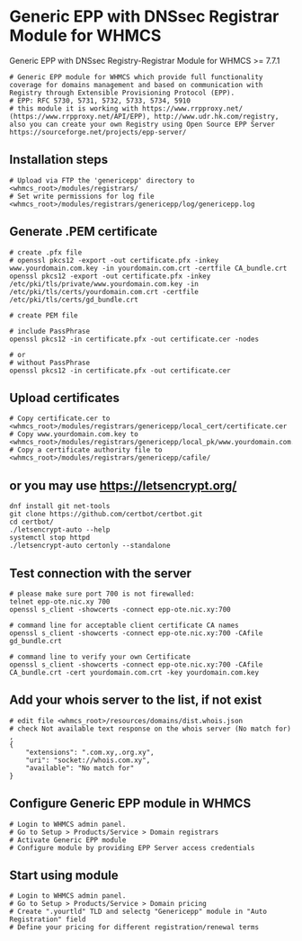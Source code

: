 # Generic EPP with DNSsec Registrar Module for WHMCS
Generic EPP with DNSsec Registry-Registrar Module for WHMCS >= 7.7.1

	# Generic EPP module for WHMCS which provide full functionality coverage for domains management and based on communication with Registry through Extensible Provisioning Protocol (EPP).
	# EPP: RFC 5730, 5731, 5732, 5733, 5734, 5910
	# this module it is working with https://www.rrpproxy.net/ (https://www.rrpproxy.net/API/EPP), http://www.udr.hk.com/registry, also you can create your own Registry using Open Source EPP Server https://sourceforge.net/projects/epp-server/


## Installation steps
	# Upload via FTP the 'genericepp' directory to <whmcs_root>/modules/registrars/
	# Set write permissions for log file <whmcs_root>/modules/registrars/genericepp/log/genericepp.log


## Generate .PEM certificate 
	# create .pfx file 
	# openssl pkcs12 -export -out certificate.pfx -inkey www.yourdomain.com.key -in yourdomain.com.crt -certfile CA_bundle.crt 
	openssl pkcs12 -export -out certificate.pfx -inkey /etc/pki/tls/private/www.yourdomain.com.key -in /etc/pki/tls/certs/yourdomain.com.crt -certfile /etc/pki/tls/certs/gd_bundle.crt 

	# create PEM file 

	# include PassPhrase 
	openssl pkcs12 -in certificate.pfx -out certificate.cer -nodes 

	# or 
	# without PassPhrase 
	openssl pkcs12 -in certificate.pfx -out certificate.cer 


## Upload certificates
	# Copy certificate.cer to <whmcs_root>/modules/registrars/genericepp/local_cert/certificate.cer
	# Copy www.yourdomain.com.key to <whmcs_root>/modules/registrars/genericepp/local_pk/www.yourdomain.com.key
	# Copy a certificate authority file to <whmcs_root>/modules/registrars/genericepp/cafile/


## or you may use https://letsencrypt.org/
	dnf install git net-tools
	git clone https://github.com/certbot/certbot.git
	cd certbot/
	./letsencrypt-auto --help
	systemctl stop httpd
	./letsencrypt-auto certonly --standalone


## Test connection with the server
	# please make sure port 700 is not firewalled:
	telnet epp-ote.nic.xy 700 
	openssl s_client -showcerts -connect epp-ote.nic.xy:700 

	# command line for acceptable client certificate CA names 
	openssl s_client -showcerts -connect epp-ote.nic.xy:700 -CAfile gd_bundle.crt

	# command line to verify your own Certificate 
	openssl s_client -showcerts -connect epp-ote.nic.xy:700 -CAfile CA_bundle.crt -cert yourdomain.com.crt -key yourdomain.com.key


## Add your whois server to the list, if not exist
	# edit file <whmcs_root>/resources/domains/dist.whois.json
	# check Not available text response on the whois server (No match for)
	,
    {
        "extensions": ".com.xy,.org.xy",
        "uri": "socket://whois.com.xy",
        "available": "No match for"
    }


## Configure Generic EPP module in WHMCS
	# Login to WHMCS admin panel.
	# Go to Setup > Products/Service > Domain registrars
	# Activate Generic EPP module
	# Configure module by providing EPP Server access credentials


## Start using module
	# Login to WHMCS admin panel.
	# Go to Setup > Products/Service > Domain pricing
	# Create ".yourtld" TLD and selectg "Genericepp" module in "Auto Registration" field
	# Define your pricing for different registration/renewal terms
